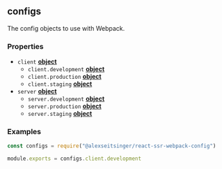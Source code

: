 <!-- Generated by documentation.js. Update this documentation by updating the source code. -->

## configs

The config objects to use with Webpack.

### Properties

-   `client` **[object][1]** 
    -   `client.development` **[object][1]** 
    -   `client.production` **[object][1]** 
    -   `client.staging` **[object][1]** 
-   `server` **[object][1]** 
    -   `server.development` **[object][1]** 
    -   `server.production` **[object][1]** 
    -   `server.staging` **[object][1]** 

### Examples

```javascript
const configs = require("@alexseitsinger/react-ssr-webpack-config")

module.exports = configs.client.development
```

[1]: https://developer.mozilla.org/docs/Web/JavaScript/Reference/Global_Objects/Object
